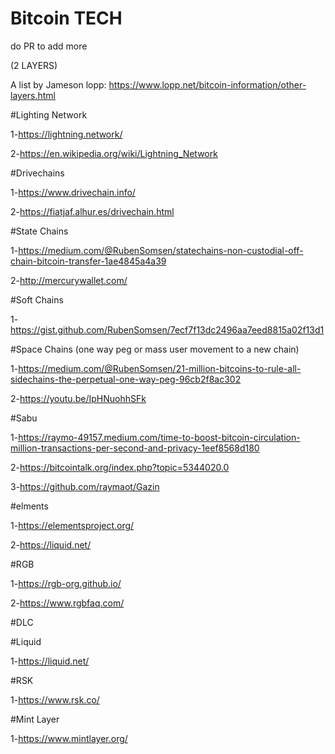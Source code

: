 # Bitcoin TECH 
do PR to add more 

(2 LAYERS)

A list by Jameson lopp: https://www.lopp.net/bitcoin-information/other-layers.html

#Lighting Network

1-https://lightning.network/

2-https://en.wikipedia.org/wiki/Lightning_Network


#Drivechains

1-https://www.drivechain.info/

2-https://fiatjaf.alhur.es/drivechain.html

#State Chains

1-https://medium.com/@RubenSomsen/statechains-non-custodial-off-chain-bitcoin-transfer-1ae4845a4a39

2-http://mercurywallet.com/

#Soft Chains 

1-https://gist.github.com/RubenSomsen/7ecf7f13dc2496aa7eed8815a02f13d1

#Space Chains (one way peg or mass user movement to a new chain)

1-https://medium.com/@RubenSomsen/21-million-bitcoins-to-rule-all-sidechains-the-perpetual-one-way-peg-96cb2f8ac302

2-https://youtu.be/IpHNuohhSFk

#Sabu

1-https://raymo-49157.medium.com/time-to-boost-bitcoin-circulation-million-transactions-per-second-and-privacy-1eef8568d180

2-https://bitcointalk.org/index.php?topic=5344020.0

3-https://github.com/raymaot/Gazin

#elments 

1-https://elementsproject.org/

2-https://liquid.net/

#RGB

1-https://rgb-org.github.io/

2-https://www.rgbfaq.com/

#DLC

#Liquid 

1-https://liquid.net/

#RSK

1-https://www.rsk.co/

#Mint Layer 

1-https://www.mintlayer.org/

